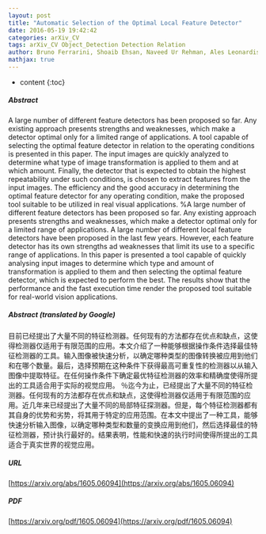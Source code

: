 ```yaml
---
layout: post
title: "Automatic Selection of the Optimal Local Feature Detector"
date: 2016-05-19 19:42:42
categories: arXiv_CV
tags: arXiv_CV Object_Detection Detection Relation
author: Bruno Ferrarini, Shoaib Ehsan, Naveed Ur Rehman, Ales Leonardis, Klaus D. McDonald-Maier
mathjax: true
---
```


* content
{:toc}

##### Abstract
A large number of different feature detectors has been proposed so far. Any existing approach presents strengths and weaknesses, which make a detector optimal only for a limited range of applications. A tool capable of selecting the optimal feature detector in relation to the operating conditions is presented in this paper. The input images are quickly analyzed to determine what type of image transformation is applied to them and at which amount. Finally, the detector that is expected to obtain the highest repeatability under such conditions, is chosen to extract features from the input images. The efficiency and the good accuracy in determining the optimal feature detector for any operating condition, make the proposed tool suitable to be utilized in real visual applications. %A large number of different feature detectors has been proposed so far. Any existing approach presents strengths and weaknesses, which make a detector optimal only for a limited range of applications. A large number of different local feature detectors have been proposed in the last few years. However, each feature detector has its own strengths ad weaknesses that limit its use to a specific range of applications. In this paper is presented a tool capable of quickly analysing input images to determine which type and amount of transformation is applied to them and then selecting the optimal feature detector, which is expected to perform the best. The results show that the performance and the fast execution time render the proposed tool suitable for real-world vision applications.

##### Abstract (translated by Google)
目前已经提出了大量不同的特征检测器。任何现有的方法都存在优点和缺点，这使得检测器仅适用于有限范围的应用。本文介绍了一种能够根据操作条件选择最佳特征检测器的工具。输入图像被快速分析，以确定哪种类型的图像转换被应用到他们和在哪个数量。最后，选择预期在这种条件下获得最高可重复性的检测器以从输入图像中提取特征。在任何操作条件下确定最优特征检测器的效率和精确度使得所提出的工具适合用于实际的视觉应用。 ％迄今为止，已经提出了大量不同的特征检测器。任何现有的方法都存在优点和缺点，这使得检测器仅适用于有限范围的应用。近几年来已经提出了大量不同的局部特征探测器。但是，每个特征检测器都有其自身的优势和劣势，将其用于特定的应用范围。在本文中提出了一种工具，能够快速分析输入图像，以确定哪种类型和数量的变换应用到他们，然后选择最佳的特征检测器，预计执行最好的。结果表明，性能和快速的执行时间使得所提出的工具适合于真实世界的视觉应用。

##### URL
[https://arxiv.org/abs/1605.06094](https://arxiv.org/abs/1605.06094)

##### PDF
[https://arxiv.org/pdf/1605.06094](https://arxiv.org/pdf/1605.06094)

